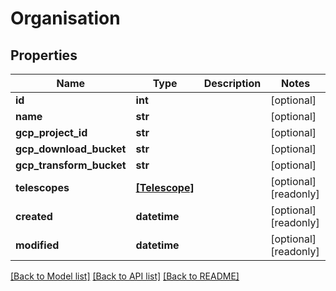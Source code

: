 # Organisation

## Properties
Name | Type | Description | Notes
------------ | ------------- | ------------- | -------------
**id** | **int** |  | [optional] 
**name** | **str** |  | [optional] 
**gcp_project_id** | **str** |  | [optional] 
**gcp_download_bucket** | **str** |  | [optional] 
**gcp_transform_bucket** | **str** |  | [optional] 
**telescopes** | [**[Telescope]**](Telescope.md) |  | [optional] [readonly] 
**created** | **datetime** |  | [optional] [readonly] 
**modified** | **datetime** |  | [optional] [readonly] 

[[Back to Model list]](../README.md#documentation-for-models) [[Back to API list]](../README.md#documentation-for-api-endpoints) [[Back to README]](../README.md)


